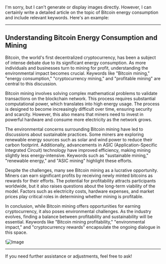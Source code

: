 I'm sorry, but I can't generate or display images directly. However, I can certainly write a detailed article on the topic of Bitcoin energy consumption and include relevant keywords. Here's an example:

---

## Understanding Bitcoin Energy Consumption and Mining

Bitcoin, the world's first decentralized cryptocurrency, has been a subject of intense debate due to its significant energy consumption. As more individuals and businesses turn to mining for profit, understanding the environmental impact becomes crucial. Keywords like "Bitcoin mining," "energy consumption," "cryptocurrency mining," and "profitable mining" are central to this discussion.

Bitcoin mining involves solving complex mathematical problems to validate transactions on the blockchain network. This process requires substantial computational power, which translates into high energy usage. The process is designed to become increasingly difficult over time, ensuring security and scarcity. However, this also means that miners need to invest in powerful hardware and consume more electricity as the network grows.

The environmental concerns surrounding Bitcoin mining have led to discussions about sustainable practices. Some miners are exploring renewable energy sources such as solar and wind power to reduce their carbon footprint. Additionally, advancements in ASIC (Application-Specific Integrated Circuit) technology have improved efficiency, making mining slightly less energy-intensive. Keywords such as "sustainable mining," "renewable energy," and "ASIC mining" highlight these efforts.

Despite the challenges, many see Bitcoin mining as a lucrative opportunity. Miners can earn significant profits by receiving newly minted bitcoins as rewards for their efforts. The potential for profitability attracts participants worldwide, but it also raises questions about the long-term viability of the model. Factors such as electricity costs, hardware expenses, and market prices play critical roles in determining whether mining is profitable.

In conclusion, while Bitcoin mining offers opportunities for earning cryptocurrency, it also poses environmental challenges. As the industry evolves, finding a balance between profitability and sustainability will be essential. Keywords like "Bitcoin mining profitability," "environmental impact," and "cryptocurrency rewards" encapsulate the ongoing dialogue in this space.

!![Image](https://github.com/user-attachments/assets/b6e7b7a2-655e-4d44-8baa-20c566a3cb65)

--- 

If you need further assistance or adjustments, feel free to ask!